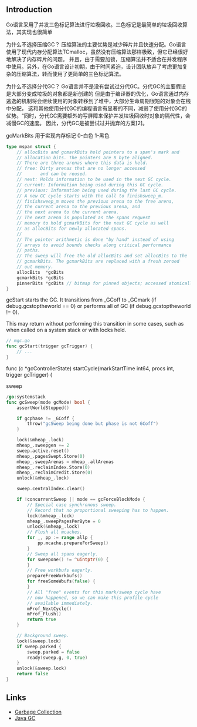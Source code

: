 ## Introduction

Go语言采用了并发三色标记算法进行垃圾回收。三色标记是最简单的垃圾回收算法，其实现也很简单


 为什么不选择压缩GC？
压缩算法的主要优势是减少碎片并且快速分配。Go语言使用了现代内存分配算法TCmalloc，虽然没有压缩算法那样极致，但它已经很好地解决了内存碎片的问题。
 并且，由于需要加锁，压缩算法并不适合在并发程序中使用。另外，在Go语言设计初期，由于时间紧迫，设计团队放弃了考虑更加复杂的压缩算法，转而使用了更简单的三色标记算法。
 
为什么不选择分代GC？
Go语言并不是没有尝试过分代GC。分代GC的主要假设是大部分变成垃圾的对象都是新创建的
但是由于编译器的优化，Go语言通过内存逃逸的机制将会继续使用的对象转移到了堆中，大部分生命周期很短的对象会在栈中分配，
这和其他使用分代GC的编程语言有显著的不同，减弱了使用分代GC的优势。“同时，分代GC需要额外的写屏障来保护并发垃圾回收时对象的隔代性，会减慢GC的速度。
因此，分代GC是被尝试过并抛弃的方案[2]。



gcMarkBits 用于实现内存标记 0-白色 1-黑色

```go
type mspan struct {
	// allocBits and gcmarkBits hold pointers to a span's mark and
	// allocation bits. The pointers are 8 byte aligned.
	// There are three arenas where this data is held.
	// free: Dirty arenas that are no longer accessed
	//       and can be reused.
	// next: Holds information to be used in the next GC cycle.
	// current: Information being used during this GC cycle.
	// previous: Information being used during the last GC cycle.
	// A new GC cycle starts with the call to finishsweep_m.
	// finishsweep_m moves the previous arena to the free arena,
	// the current arena to the previous arena, and
	// the next arena to the current arena.
	// The next arena is populated as the spans request
	// memory to hold gcmarkBits for the next GC cycle as well
	// as allocBits for newly allocated spans.
	//
	// The pointer arithmetic is done "by hand" instead of using
	// arrays to avoid bounds checks along critical performance
	// paths.
	// The sweep will free the old allocBits and set allocBits to the
	// gcmarkBits. The gcmarkBits are replaced with a fresh zeroed
	// out memory.
	allocBits  *gcBits
	gcmarkBits *gcBits
	pinnerBits *gcBits // bitmap for pinned objects; accessed atomically
}
```





gcStart starts the GC. It transitions from _GCoff to _GCmark (if debug.gcstoptheworld == 0) or performs all of GC (if debug.gcstoptheworld != 0).


This may return without performing this transition in some cases, such as when called on a system stack or with locks held.


```go
// mgc.go
func gcStart(trigger gcTrigger) {
    // ...
}
```

func (c *gcControllerState) startCycle(markStartTime int64, procs int, trigger gcTrigger) {


sweep

```go
/go:systemstack
func gcSweep(mode gcMode) bool {
	assertWorldStopped()

	if gcphase != _GCoff {
		throw("gcSweep being done but phase is not GCoff")
	}

	lock(&mheap_.lock)
	mheap_.sweepgen += 2
	sweep.active.reset()
	mheap_.pagesSwept.Store(0)
	mheap_.sweepArenas = mheap_.allArenas
	mheap_.reclaimIndex.Store(0)
	mheap_.reclaimCredit.Store(0)
	unlock(&mheap_.lock)

	sweep.centralIndex.clear()

	if !concurrentSweep || mode == gcForceBlockMode {
		// Special case synchronous sweep.
		// Record that no proportional sweeping has to happen.
		lock(&mheap_.lock)
		mheap_.sweepPagesPerByte = 0
		unlock(&mheap_.lock)
		// Flush all mcaches.
		for _, pp := range allp {
			pp.mcache.prepareForSweep()
		}
		// Sweep all spans eagerly.
		for sweepone() != ^uintptr(0) {
		}
		// Free workbufs eagerly.
		prepareFreeWorkbufs()
		for freeSomeWbufs(false) {
		}
		// All "free" events for this mark/sweep cycle have
		// now happened, so we can make this profile cycle
		// available immediately.
		mProf_NextCycle()
		mProf_Flush()
		return true
	}

	// Background sweep.
	lock(&sweep.lock)
	if sweep.parked {
		sweep.parked = false
		ready(sweep.g, 0, true)
	}
	unlock(&sweep.lock)
	return false
}
```





## Links

- [Garbage Collection](/docs/CS/memory/GC.md)
- [Java GC](/docs/CS/Java/JDK/JVM/GC/GC.md)